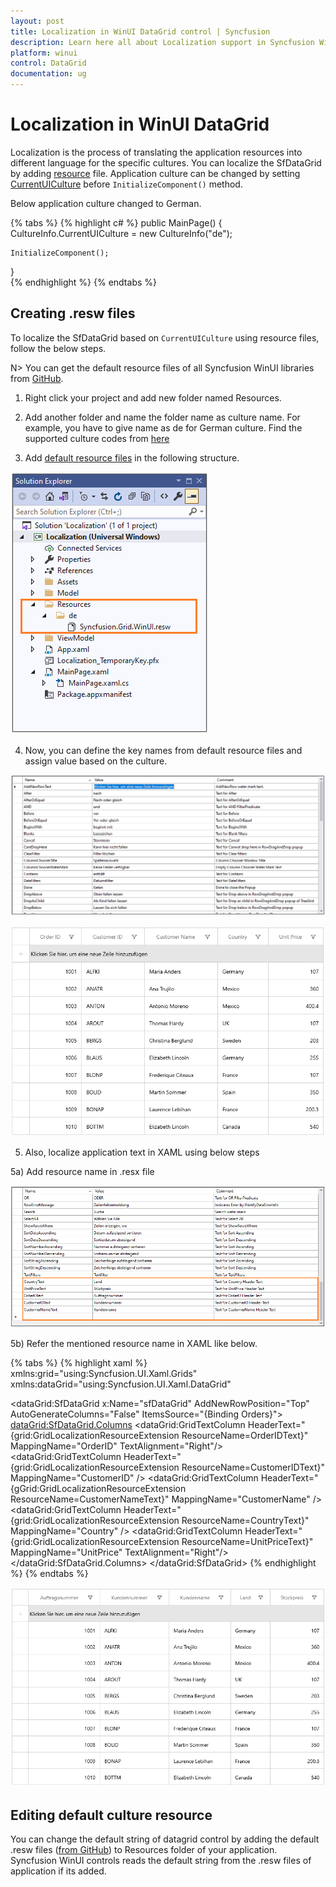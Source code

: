 ```yaml
---
layout: post
title: Localization in WinUI DataGrid control | Syncfusion
description: Learn here all about Localization support in Syncfusion WinUI DataGrid(SfDataGrid) control and more details.
platform: winui
control: DataGrid
documentation: ug
---
```



# Localization in WinUI DataGrid

Localization is the process of translating the application resources into different language for the specific cultures. You can localize the SfDataGrid by adding [resource](https://msdn.microsoft.com/library/aa992030.aspx) file. Application culture can be changed by setting [CurrentUICulture](https://msdn.microsoft.com/en-us/library/system.globalization.cultureinfo.currentuiculture.aspx) before `InitializeComponent()` method. 

Below application culture changed to German.

{% tabs %}
{% highlight c# %}
public MainPage()
{
    CultureInfo.CurrentUICulture = new CultureInfo("de");

    InitializeComponent();
}    
{% endhighlight %}
{% endtabs %}

## Creating .resw files

To localize the SfDataGrid based on `CurrentUICulture` using resource files, follow the below steps. 

N> You can get the default resource files of all Syncfusion WinUI libraries from [GitHub](https://github.com/syncfusion/winui-controls-localization-resource-files).

1) Right click your project and add new folder named Resources.

2) Add another folder and name the folder name as culture name. For example, you have to give name as de for German culture. Find the supported culture codes from [here](https://docs.microsoft.com/en-us/windows/uwp/app-resources/how-rms-matches-lang-tags) 

3) Add [default resource files](https://github.com/syncfusion/winui-controls-localization-resource-files) in the following structure.

![Resw file in WinUI DataGrid](Localization_images/Resw-file-in-WinUI-DataGrid.png)
 
4) Now, you can define the key names from default resource files and assign value based on the culture.

![Localization in WinUI DataGrid](Localization_images/Localization-in-WinUI-DataGrid.png)

![Shows the localized in German for WinUI DataGrid](Localization_images/Shows-the-localized-in-German-for-WinUI-DataGrid.png)

5) Also, localize application text in XAML using below steps

5a) Add resource name in .resx file
	
![Localize application text in WinUI DataGrid](Localization_images/Localize-application-text-in-WinUI-DataGrid.png)

5b) Refer the mentioned resource name in XAML like below.
	
{% tabs %}
{% highlight xaml %}
xmlns:grid="using:Syncfusion.UI.Xaml.Grids"
xmlns:dataGrid="using:Syncfusion.UI.Xaml.DataGrid"

<dataGrid:SfDataGrid x:Name="sfDataGrid"
                       AddNewRowPosition="Top"
                       AutoGenerateColumns="False"
                       ItemsSource="{Binding Orders}">
    <dataGrid:SfDataGrid.Columns>
        <dataGrid:GridTextColumn HeaderText="{grid:GridLocalizationResourceExtension ResourceName=OrderIDText}" MappingName="OrderID" TextAlignment="Right"/>
        <dataGrid:GridTextColumn HeaderText="{grid:GridLocalizationResourceExtension ResourceName=CustomerIDText}" MappingName="CustomerID" />
        <dataGrid:GridTextColumn HeaderText="{gGrid:GridLocalizationResourceExtension ResourceName=CustomerNameText}" MappingName="CustomerName" />
        <dataGrid:GridTextColumn HeaderText="{grid:GridLocalizationResourceExtension ResourceName=CountryText}" MappingName="Country" />
        <dataGrid:GridTextColumn HeaderText="{grid:GridLocalizationResourceExtension ResourceName=UnitPriceText}" MappingName="UnitPrice" TextAlignment="Right"/>
    </dataGrid:SfDataGrid.Columns>
</dataGrid:SfDataGrid>
{% endhighlight %}
{% endtabs %}

![Shows the localized application text in German for WinUI DataGrid](Localization_images/Shows-the-localized-application-text-in-German-for-WinUI-DataGrid.png)

## Editing default culture resource

You can change the default string of datagrid control by adding the default .resw files ([from GitHub](https://github.com/syncfusion/winui-controls-localization-resource-files)) to Resources folder of your application. Syncfusion WinUI controls reads the default string from the .resw files of application if its added.
